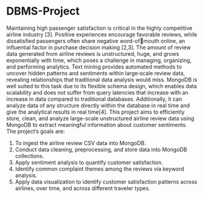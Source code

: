 # DBMS-Project

Maintaining high passenger satisfaction is critical in the highly competitive airline industry [3]. Positive 
experiences encourage favorable reviews, while dissatisfied passengers often share negative word-ofmouth online, an influential factor in purchase decision making [2,3].
The amount of review data generated from airline reviews is unstructured, huge, and grows 
exponentially with time, which poses a challenge in managing, organizing, and performing analytics. Text 
mining provides automated methods to uncover hidden patterns and sentiments within large‐scale 
review data, revealing relationships that traditional data analysis would miss.
MongoDB is well suited to this task due to its flexible schema design, which enables data scalability and 
does not suffer from query latencies that increase with an increase in data compared to traditional 
databases. Additionally, it can analyze data of any structure directly within the database in real time and 
give the analytical results in real time[4].
This project aims to efficiently store, clean, and analyze large-scale unstructured airline review data 
using MongoDB to extract meaningful information about customer sentiments. 
The project’s goals are:
1. To ingest the airline review CSV data into MongoDB.
2. Conduct data cleaning, preprocessing, and store data into MongoDB collections.
3. Apply sentiment analysis to quantify customer satisfaction.
4. Identify common complaint themes among the reviews via keyword analysis.
5. Apply data visualization to identify customer satisfaction patterns across airlines, over time, and 
across different traveler types.
